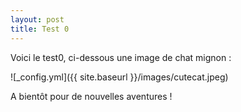 ```yaml
---
layout: post
title: Test 0
---
```


Voici le test0, ci-dessous une image de chat mignon :

![_config.yml]({{ site.baseurl }}/images/cutecat.jpeg)

A bientôt pour de nouvelles aventures !


